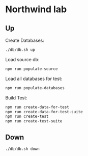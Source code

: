 # Northwind lab

## Up

Create Databases:

```sh
./db/db.sh up
```

Load source db:

```sh
npm run populate-source
```

Load all databases for test:

```sh
npm run populate-databases
```

Build Test:

```sh
npm run create-data-for-test
npm run create-data-for-test-suite
npm run create-test
npm run create-test-suite
```

## Down

```sh
./db/db.sh down
```
